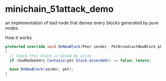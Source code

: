# minichain_51attack_demo

an implementation of bad node that denies every blocks generated by pure nodes.


How it works
```cs
protected override void OnNewBlock(Peer sender, PktBroadcastNewBlock pkt)
{
  // Check this block is mined by alias
  if (badNodeAddrs.Contains(pkt.block.minerAddr) == false) return;

  base.OnNewBlock(sender, pkt);
}
```
